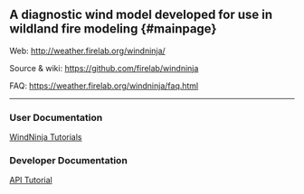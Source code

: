 A diagnostic wind model developed for use in wildland fire modeling {#mainpage}
---

Web:
http://weather.firelab.org/windninja/

Source & wiki:
https://github.com/firelab/windninja

FAQ:
https://weather.firelab.org/windninja/faq.html

---

### User Documentation
[WindNinja Tutorials](https://weather.firelab.org/windninja/tutorials/)

### Developer Documentation
[API Tutorial](https://weather.firelab.org/windninja_api/md_doc_doxygen_api_example.html)
